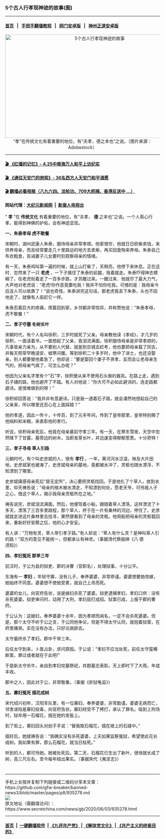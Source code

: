 ### 5个古人行孝现神迹的故事(图)
------------------------

#### [首页](https://github.com/gfw-breaker/banned-news3/blob/master/README.md) &nbsp;&nbsp;|&nbsp;&nbsp; [手把手翻墙教程](https://github.com/gfw-breaker/guides/wiki) &nbsp;&nbsp;|&nbsp;&nbsp; [网门安卓版](https://github.com/oGate2/oGate) &nbsp;&nbsp;|&nbsp;&nbsp; [神州正道安卓版](https://github.com/SzzdOgate/update) 



<div class="article_right" style="fone-color:#000">
 <p dir="ltr" style="text-align:center">
  <img alt="5个古人行孝现神迹的故事" src="https://img2.secretchina.com/pic/2019/5-8/p2420272a978489528-ss.jpg" style="height:337px; width:600px"/>
  <br>
   “孝”在传统文化有着重要的地位，有“夫孝，德之本也”之说。（图片来源：Adobestock）
   <span id="hideid" name="hideid" style="color:red;display:none;">
    <span href="https://www.secretchina.com">
    </span>
   </span>
  </br>
 </p>
 <div id="txt-mid1-t21-2017">
  

---

#### [ 🎬  《红墙的记忆》- 4.25中南海万人和平上访纪实](http://141.164.39.94:10000/videos/legend/425.html)

#### [ 🎬  《通往天安门的旅程》- 36名西方人天安门和平请愿 ](http://141.164.39.94:10000/videos/legend/JTT.html)

#### [ 🎬  翻墙必看视频（八九六四、法轮功、709大抓捕、香港反送中 ...）](https://github.com/gfw-breaker/links/blob/master/banned.md)

#### 网站代理：[大纪元新闻网](http://167.172.10.89:10080/gb/) &nbsp;|&nbsp; [新唐人电视台](http://167.172.10.89:8808/gb/)


  </div>
 </div>
 <p dir="ltr">
  “
  <strong>
   <span href="https://www.secretchina.com/news/gb/tag/孝" target="_blank">
    孝
   </span>
  </strong>
  ”在
  <strong>
   传统文化
  </strong>
  有着重要的地位，有“夫孝，
  <strong>
   德
  </strong>
  之本也”之说。一个人真心行孝，能得到神佛的护佑，会有神迹显现。
  <span id="hideid" name="hideid" style="color:red;display:none;">
   <span href="https://www.secretchina.com">
   </span>
  </span>
 </p>
 <p dir="ltr">
  <strong>
   一、朱泰孝母 虎不敢餐
  </strong>
 </p>
 <p dir="ltr">
  宋朝时，湖州武康人朱泰，服侍母亲非常孝顺。他家很穷，他就日日砍柴卖钱，来供养母亲，而且经常要走几十里路远的地方去卖柴，再买回食物来养母。朱泰自己布衣粗食，告诫妻子儿女要时刻观察母亲的情绪。
 </p>
 <p dir="ltr">
  有一天，朱泰鸡叫第一遍的时候，就上山打柴了，天稍亮，他停下来休息。正在这时．忽然来了一只
  <strong>
   <span href="https://www.secretchina.com/news/gb/tag/老虎" target="_blank">
    老虎
   </span>
  </strong>
  ，一下子擒住了朱泰的前腿，拖着就走。朱泰吓得神志模糊了，任老虎衔着走了一百多步路，才苏醒过来。一醒过来．他就尽了最大力气，大声地对老虎说：“老虎!你作恶竟要吃我！我并不怕你吃我，可憾的是：我母亲今后没人可以依靠了！”说也奇怪，朱泰讲完这句话，那老虎竟丢下朱泰，头也不回地走了，就像有人驱赶它一样。
 </p>
 <p dir="ltr">
  朱泰忍着巨大的疼痛，爬着回到家，乡邻都非常惊异，并称赞他说：“朱泰孝母，虎不敢餐！”
 </p>
 <p dir="ltr">
  <strong>
   二、孝子守墓 冬树长叶
  </strong>
 </p>
 <center>
  <div style="max-width: 632px;height:180px; display: none; text-align: center; margin: 0 auto; overflow: hidden;overflow-x: hidden;">
   <div id="taboola-midarticle-thumbnails" style="max-width: 632px;height:180px;overflow: hidden;overflow-x: hidden;">
   </div>
  </div>
  <div>
   <center>
    <div id="div-gpt-ad-1589559869784-0">
    </div>
   </center>
  </div>
 </center>
 <p dir="ltr">
  宋朝时代，有个人名叫徐积，三岁时就死了父亲。母亲教他读《孝经》，才几岁的徐积，一面读着书，一面想起了父亲，竟泪流满面。徐积服侍母亲是非常孝顺的，凡事皆亲力亲为，从不要别人代替，就是到京城去赶考，他也要把母亲载了同去，并每天照常早晚请安，嘘寒问暖。等到徐积二十多岁时，他中了进士，也还没娶亲。别人都要替他着急了，他却说：“要是娶回个妻子不贤孝，反而会让老母亲生气的，把母亲气病了，可怎么办呢？”
 </p>
 <center>
  <div style="max-width: 632px;height:180px; display: none; text-align: center; margin: 0 auto; overflow: hidden;overflow-x: hidden;">
   <div id="taboola-midarticle-thumbnails" style="max-width: 632px;height:180px;overflow: hidden;overflow-x: hidden;">
   </div>
  </div>
  <div>
   <center>
    <div id="div-gpt-ad-1589559869784-0">
    </div>
   </center>
  </div>
 </center>
 <p dir="ltr">
  他因为父亲名字里有个“石”字，徐积便从来不使用石头做的器具。在路上走，遇到石子铺的路，他也避开了不踏。有人对他说：“你大可不必如此避讳的，连走路都避讳，是很难做到的呀！”
 </p>
 <center>
  <div style="max-width: 632px;height:180px; display: none; text-align: center; margin: 0 auto; overflow: hidden;overflow-x: hidden;">
   <div id="taboola-midarticle-thumbnails" style="max-width: 632px;height:180px;overflow: hidden;overflow-x: hidden;">
   </div>
  </div>
  <div>
   <center>
    <div id="div-gpt-ad-1589559869784-0">
    </div>
   </center>
  </div>
 </center>
 <p dir="ltr">
  徐积却回答说：“我并非有意避讳，只是我一遇着石子路，就会凄然地想起自己的父亲来，所以哪里还忍心在上面踩踏？”
 </p>
 <center>
  <div style="max-width: 632px;height:180px; display: none; text-align: center; margin: 0 auto; overflow: hidden;overflow-x: hidden;">
   <div id="taboola-midarticle-thumbnails" style="max-width: 632px;height:180px;overflow: hidden;overflow-x: hidden;">
   </div>
  </div>
  <div>
   <center>
    <div id="div-gpt-ad-1589559869784-0">
    </div>
   </center>
  </div>
 </center>
 <p dir="ltr">
  他的孝道，因此一传十，十传百，到了元丰年间，传到了皇帝那里，皇帝特别赐了他绢料和米粮，来表彰他的孝行。
 </p>
 <center>
  <div style="max-width: 632px;height:180px; display: none; text-align: center; margin: 0 auto; overflow: hidden;overflow-x: hidden;">
   <div id="taboola-midarticle-thumbnails" style="max-width: 632px;height:180px;overflow: hidden;overflow-x: hidden;">
   </div>
  </div>
  <div>
   <center>
    <div id="div-gpt-ad-1589559869784-0">
    </div>
   </center>
  </div>
 </center>
 <p dir="ltr">
  听说，徐积母亲死后，他竟在母亲墓前守孝三年。有一天，在寒冬雪夜，天空中忽然降下了甘露，墓旁边的树木，当即发芽长叶，并迅速变得郁郁葱葱。十分奇特！
 </p>
 <center>
  <div style="max-width: 632px;height:180px; display: none; text-align: center; margin: 0 auto; overflow: hidden;overflow-x: hidden;">
   <div id="taboola-midarticle-thumbnails" style="max-width: 632px;height:180px;overflow: hidden;overflow-x: hidden;">
   </div>
  </div>
  <div>
   <center>
    <div id="div-gpt-ad-1589559869784-0">
    </div>
   </center>
  </div>
 </center>
 <p dir="ltr">
  <strong>
   三、孝子寻母 草人引路
  </strong>
 </p>
 <center>
  <div style="max-width: 632px;height:180px; display: none; text-align: center; margin: 0 auto; overflow: hidden;overflow-x: hidden;">
   <div id="taboola-midarticle-thumbnails" style="max-width: 632px;height:180px;overflow: hidden;overflow-x: hidden;">
   </div>
  </div>
  <div>
   <center>
    <div id="div-gpt-ad-1589559869784-0">
    </div>
   </center>
  </div>
 </center>
 <p dir="ltr">
  元朝时代，有个叫史彦斌的人，很有
  <strong>
   孝行
  </strong>
  。一年，黄河河水泛滥，殃及大片田地，史彦斌家也被淹了，史彦斌母亲的墓地，竟都被水冲了，灵柩也随水漂浮，不知漂到了哪里。
 </p>
 <center>
  <div style="max-width: 632px;height:180px; display: none; text-align: center; margin: 0 auto; overflow: hidden;overflow-x: hidden;">
   <div id="taboola-midarticle-thumbnails" style="max-width: 632px;height:180px;overflow: hidden;overflow-x: hidden;">
   </div>
  </div>
  <div>
   <center>
    <div id="div-gpt-ad-1589559869784-0">
    </div>
   </center>
  </div>
 </center>
 <p dir="ltr">
  史彦斌痛感母亲死后“居无定所”，决心要把灵柩找回。于是他扎了个草人，放到水里，仰天祷告说：“母亲的棺木被水漂走，不知漂到何处，愿老天爷，可怜我人子之心，借这个草人，揭示我母亲灵柩所在之地。”
 </p>
 <center>
  <div style="max-width: 632px;height:180px; display: none; text-align: center; margin: 0 auto; overflow: hidden;overflow-x: hidden;">
   <div id="taboola-midarticle-thumbnails" style="max-width: 632px;height:180px;overflow: hidden;overflow-x: hidden;">
   </div>
  </div>
  <div>
   <center>
    <div id="div-gpt-ad-1589559869784-0">
    </div>
   </center>
  </div>
 </center>
 <p dir="ltr">
  祷告说完，彦斌泪流满面。然后，他便驾着小船，跟随着草人漂荡，这样漂流了十多天，漂荡了三百多里路程，那个草人，终于在一片有桑林的河边，停住了。史彦斌就走进这片桑林里去找寻，果然便看到了母亲的灵柩。他用船把母亲的灵柩载回来，重新好好安葬之后，他的心才安妥。
 </p>
 <center>
  <div style="max-width: 632px;height:180px; display: none; text-align: center; margin: 0 auto; overflow: hidden;overflow-x: hidden;">
   <div id="taboola-midarticle-thumbnails" style="max-width: 632px;height:180px;overflow: hidden;overflow-x: hidden;">
   </div>
  </div>
  <div>
   <center>
    <div id="div-gpt-ad-1589559869784-0">
    </div>
   </center>
  </div>
 </center>
 <p dir="ltr">
  有人讲：“万物有灵，草人带引孝子路。”有人却说：“草人有什么灵？是神叫草人引的路！”双方的意见不能统一，但都承认有神灵。（事据清代蔡振绅《八
  <span href="https://www.secretchina.com/news/gb/tag/德" target="_blank">
   德
  </span>
  须知》）
 </p>
 <center>
  <div style="max-width: 632px;height:180px; display: none; text-align: center; margin: 0 auto; overflow: hidden;overflow-x: hidden;">
   <div id="taboola-midarticle-thumbnails" style="max-width: 632px;height:180px;overflow: hidden;overflow-x: hidden;">
   </div>
  </div>
  <div>
   <center>
    <div id="div-gpt-ad-1589559869784-0">
    </div>
   </center>
  </div>
 </center>
 <p dir="ltr">
  <strong>
   四、孝妇冤死 郡旱三年
  </strong>
 </p>
 <center>
  <div style="max-width: 632px;height:180px; display: none; text-align: center; margin: 0 auto; overflow: hidden;overflow-x: hidden;">
   <div id="taboola-midarticle-thumbnails" style="max-width: 632px;height:180px;overflow: hidden;overflow-x: hidden;">
   </div>
  </div>
  <div>
   <center>
    <div id="div-gpt-ad-1589559869784-0">
    </div>
   </center>
  </div>
 </center>
 <p dir="ltr">
  前汉时，于公为县的狱吏、郡的决曹（官职名），处理狱事，十分公平。
 </p>
 <center>
  <div style="max-width: 632px;height:180px; display: none; text-align: center; margin: 0 auto; overflow: hidden;overflow-x: hidden;">
   <div id="taboola-midarticle-thumbnails" style="max-width: 632px;height:180px;overflow: hidden;overflow-x: hidden;">
   </div>
  </div>
  <div>
   <center>
    <div id="div-gpt-ad-1589559869784-0">
    </div>
   </center>
  </div>
 </center>
 <p dir="ltr">
  东海有一
  <strong>
   孝妇
  </strong>
  ，年轻守寡，没有儿子，奉养婆婆，非常恭谨。婆婆想要她改嫁，她始终不同意。婆婆想不使她受累，就自己上吊而死。
 </p>
 <center>
  <div style="max-width: 632px;height:180px; display: none; text-align: center; margin: 0 auto; overflow: hidden;overflow-x: hidden;">
   <div id="taboola-midarticle-thumbnails" style="max-width: 632px;height:180px;overflow: hidden;overflow-x: hidden;">
   </div>
  </div>
  <div>
   <center>
    <div id="div-gpt-ad-1589559869784-0">
    </div>
   </center>
  </div>
 </center>
 <p dir="ltr">
  婆婆的女儿，向官府告状，说是媳妇杀死了婆婆。狱吏逮捕孝妇，孝妇口供：没有杀死婆婆。狱吏审问时，动用了大刑，孝妇屈打成招。狱案已成，上报于郡的曹府。
 </p>
 <center>
  <div style="max-width: 632px;height:180px; display: none; text-align: center; margin: 0 auto; overflow: hidden;overflow-x: hidden;">
   <div id="taboola-midarticle-thumbnails" style="max-width: 632px;height:180px;overflow: hidden;overflow-x: hidden;">
   </div>
  </div>
  <div>
   <center>
    <div id="div-gpt-ad-1589559869784-0">
    </div>
   </center>
  </div>
 </center>
 <center>
  <ins class="adsbygoogle" data-ad-client="ca-pub-1276641434651360" data-ad-format="fluid" data-ad-layout="in-article" data-ad-slot="3646767294" style="display:block; text-align:center;">
  </ins>
 </center>
 <p dir="ltr">
  于公认为：这媳妇，奉养婆婆十余年，因为孝顺而闻名，一定不会杀死婆婆。但是，那个太守不听于公之言，于公同他争论，但是不得太守认同，就抱着狱案，在府里痛哭。实在没有办法，只好讬病辞去。
 </p>
 <center>
  <div style="max-width: 632px;height:180px; display: none; text-align: center; margin: 0 auto; overflow: hidden;overflow-x: hidden;">
   <div id="taboola-midarticle-thumbnails" style="max-width: 632px;height:180px;overflow: hidden;overflow-x: hidden;">
   </div>
  </div>
  <div>
   <center>
    <div id="div-gpt-ad-1589559869784-0">
    </div>
   </center>
  </div>
 </center>
 <p dir="ltr">
  太守最终杀了孝妇。郡中干旱三年。
 </p>
 <center>
  <div style="max-width: 632px;height:180px; display: none; text-align: center; margin: 0 auto; overflow: hidden;overflow-x: hidden;">
   <div id="taboola-midarticle-thumbnails" style="max-width: 632px;height:180px;overflow: hidden;overflow-x: hidden;">
   </div>
  </div>
  <div>
   <center>
    <div id="div-gpt-ad-1589559869784-0">
    </div>
   </center>
  </div>
 </center>
 <p dir="ltr">
  后任太守到来，卜筮占卦，求问原因。于公说：“孝妇不应当处死，前任太守蛮横断案，罪过或者就在于此吧!”
 </p>
 <center>
  <div style="max-width: 632px;height:180px; display: none; text-align: center; margin: 0 auto; overflow: hidden;overflow-x: hidden;">
   <div id="taboola-midarticle-thumbnails" style="max-width: 632px;height:180px;overflow: hidden;overflow-x: hidden;">
   </div>
  </div>
  <div>
   <center>
    <div id="div-gpt-ad-1589559869784-0">
    </div>
   </center>
  </div>
 </center>
 <p dir="ltr">
  于是新太守杀牛，亲自到孝妇坟墓祭祀，并题墓志表彰。天上即时下了大雨，年成丰收。
 </p>
 <center>
  <div style="max-width: 632px;height:180px; display: none; text-align: center; margin: 0 auto; overflow: hidden;overflow-x: hidden;">
   <div id="taboola-midarticle-thumbnails" style="max-width: 632px;height:180px;overflow: hidden;overflow-x: hidden;">
   </div>
  </div>
  <div>
   <center>
    <div id="div-gpt-ad-1589559869784-0">
    </div>
   </center>
  </div>
 </center>
 <p dir="ltr">
  郡中之人，因此对于公，非常敬重。（事据《折狱龟监》）
 </p>
 <center>
  <div style="max-width: 632px;height:180px; display: none; text-align: center; margin: 0 auto; overflow: hidden;overflow-x: hidden;">
   <div id="taboola-midarticle-thumbnails" style="max-width: 632px;height:180px;overflow: hidden;overflow-x: hidden;">
   </div>
  </div>
  <div>
   <center>
    <div id="div-gpt-ad-1589559869784-0">
    </div>
   </center>
  </div>
 </center>
 <p dir="ltr">
  <strong>
   五、寡妇冤死 插花成树
  </strong>
 </p>
 <center>
  <div style="max-width: 632px;height:180px; display: none; text-align: center; margin: 0 auto; overflow: hidden;overflow-x: hidden;">
   <div id="taboola-midarticle-thumbnails" style="max-width: 632px;height:180px;overflow: hidden;overflow-x: hidden;">
   </div>
  </div>
  <div>
   <center>
    <div id="div-gpt-ad-1589559869784-0">
    </div>
   </center>
  </div>
 </center>
 <p dir="ltr">
  宋代绍兴初年，汉阳军队里，有一位寡妇，奉养婆婆，非常勤谨。婆婆无病而亡，邻舍诬陷是寡妇投毒，向官府告状。寡妇经受不了拷打，承认了罪名。临到上刑场时，狱卒用一石榴花，插在她的发髻上。
 </p>
 <center>
  <div style="max-width: 632px;height:180px; display: none; text-align: center; margin: 0 auto; overflow: hidden;overflow-x: hidden;">
   <div id="taboola-midarticle-thumbnails" style="max-width: 632px;height:180px;overflow: hidden;overflow-x: hidden;">
   </div>
  </div>
  <div>
   <center>
    <div id="div-gpt-ad-1589559869784-0">
    </div>
   </center>
  </div>
 </center>
 <p dir="ltr">
  到了街上，寡妇回头对刽子手说：“替我取石榴花，插在坡上的石缝中。”
 </p>
 <center>
  <div style="max-width: 632px;height:180px; display: none; text-align: center; margin: 0 auto; overflow: hidden;overflow-x: hidden;">
   <div id="taboola-midarticle-thumbnails" style="max-width: 632px;height:180px;overflow: hidden;overflow-x: hidden;">
   </div>
  </div>
  <div>
   <center>
    <div id="div-gpt-ad-1589559869784-0">
    </div>
   </center>
  </div>
 </center>
 <p dir="ltr">
  插好后，她就祷告说：“我确实没有杀死婆婆，上天如果监察冤狱，希望使此花长成树。我如果有罪，那么石榴花，就当日枯死。”
 </p>
 <center>
  <div style="max-width: 632px;height:180px; display: none; text-align: center; margin: 0 auto; overflow: hidden;overflow-x: hidden;">
   <div id="taboola-midarticle-thumbnails" style="max-width: 632px;height:180px;overflow: hidden;overflow-x: hidden;">
   </div>
  </div>
  <div>
   <center>
    <div id="div-gpt-ad-1589559869784-0">
    </div>
   </center>
  </div>
 </center>
 <p dir="ltr">
  听到的人，都可怜她。她被处死后。第二天，石榴花已生出了新叶，很快就长成了树，高三尺左右。至今每年结出果实。（事据宋代《夷坚志》）
  <center>
   <div style="max-width: 632px;height:180px; display: none; text-align: center; margin: 0 auto; overflow: hidden;overflow-x: hidden;">
    <div id="taboola-midarticle-thumbnails" style="max-width: 632px;height:180px;overflow: hidden;overflow-x: hidden;">
    </div>
   </div>
   <div>
    <center>
     <div id="div-gpt-ad-1589559869784-0">
     </div>
    </center>
   </div>
  </center>
  <center>
   <div>
    <div id="txt-mid2-t22-2017" style="display: block;  max-height: 351px;  overflow: hidden;">
     <div id="SC-21">
     </div>
    </div>
   </div>
  </center>
  <div style="padding-top:12px;">
  </div>
 </p>
</div>

<hr/>
手机上长按并复制下列链接或二维码分享本文章：<br/>
https://github.com/gfw-breaker/banned-news3/blob/master/pages/p8/935278.md <br/>
<a href='https://github.com/gfw-breaker/banned-news3/blob/master/pages/p8/935278.md'><img src='https://github.com/gfw-breaker/banned-news3/blob/master/pages/p8/935278.md.png'/></a> <br/>
原文地址（需翻墙访问）：https://www.secretchina.com/news/gb/2020/06/03/935278.html


------------------------
#### [首页](https://github.com/gfw-breaker/banned-news3/blob/master/README.md) &nbsp;|&nbsp; [一键翻墙软件](https://github.com/gfw-breaker/nogfw/blob/master/README.md) &nbsp;| [《九评共产党》](https://github.com/gfw-breaker/9ping.md/blob/master/README.md#九评之一评共产党是什么) | [《解体党文化》](https://github.com/gfw-breaker/jtdwh.md/blob/master/README.md) | [《共产主义的终极目的》](https://github.com/gfw-breaker/gczydzjmd.md/blob/master/README.md)


<img src='http://gfw-breaker.win/banned-news3/pages/p8/935278.md' width='0px' height='0px'/>
